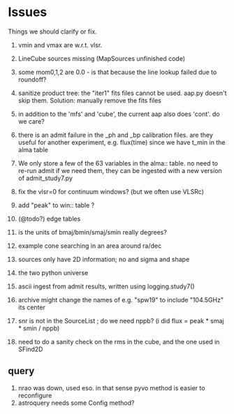 # Issues

Things we should clarify or fix.

1.  vmin and vmax are w.r.t. vlsr.

3. LineCube sources missing (MapSources unfinished code)

2.  some mom0,1,2 are 0.0 - is that because the line lookup failed due to roundoff?

4. sanitize product tree:   the "iter1" fits files cannot be used. aap.py doesn't skip them. Solution: manually remove the fits files

4. in addition to the 'mfs' and 'cube', the current aap also does 'cont'. do we care?


5. there is an admit failure in the _ph and _bp calibration files.  are they useful for another experiment, e.g.
   flux(time) since we have t_min in the alma table

6. We only store a few of the 63 variables in the alma:: table.  no need to re-run admit if we need them, they can be
   ingested with a new version of admit_study7.py

7. fix the vlsr=0 for continuum windows? (but we often use VLSRc)

8. add "peak" to win:: table ?

9. (@todo?) edge tables

11. is the units of bmaj/bmin/smaj/smin really degrees?

12. example cone searching in an area around ra/dec

13. sources only have 2D information;  no <vmean> and sigma and shape

14. the two python universe

15. ascii ingest from admit results, written using logging.study7()

16. archive might change the names of e.g. "spw19" to include "104.5GHz" its center

17. snr is not in the SourceList ;  do we need nppb? (i did flux = peak * smaj * smin / nppb)

18. need to do a sanity check on the rms in the cube, and the one used in SFind2D

## query


1. nrao was down, used eso. in that sense pyvo method is easier to reconfigure
2. astroquery needs some Config method?


